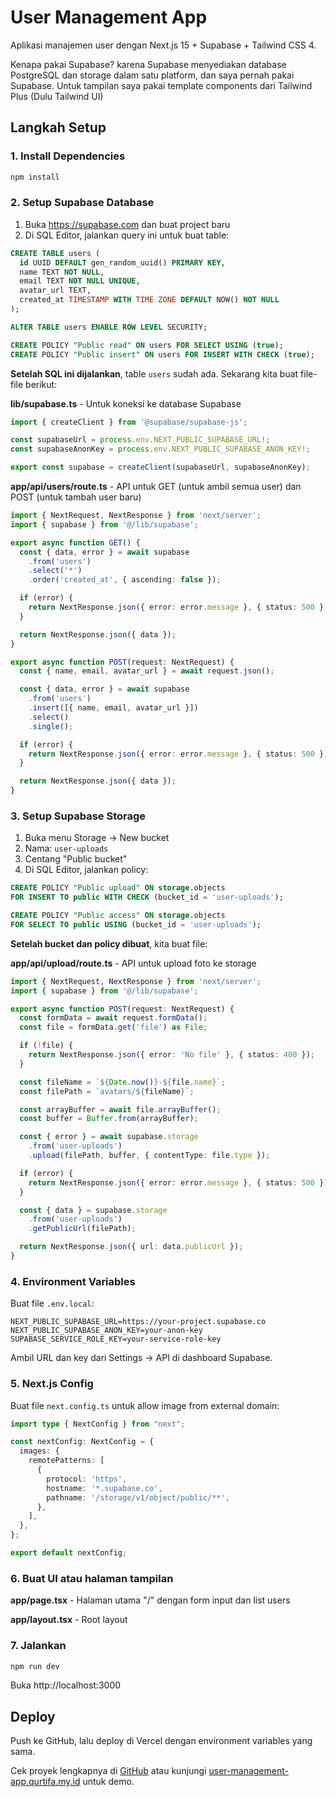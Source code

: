 # User Management App

Aplikasi manajemen user dengan Next.js 15 + Supabase + Tailwind CSS 4.

Kenapa pakai Supabase? karena Supabase menyediakan database PostgreSQL dan storage dalam satu platform, dan saya pernah pakai Supabase. Untuk tampilan saya pakai template components dari Tailwind Plus (Dulu Tailwind UI)

## Langkah Setup

### 1. Install Dependencies

```bash
npm install
```

### 2. Setup Supabase Database

1. Buka https://supabase.com dan buat project baru
2. Di SQL Editor, jalankan query ini untuk buat table:

```sql
CREATE TABLE users (
  id UUID DEFAULT gen_random_uuid() PRIMARY KEY,
  name TEXT NOT NULL,
  email TEXT NOT NULL UNIQUE,
  avatar_url TEXT,
  created_at TIMESTAMP WITH TIME ZONE DEFAULT NOW() NOT NULL
);

ALTER TABLE users ENABLE ROW LEVEL SECURITY;

CREATE POLICY "Public read" ON users FOR SELECT USING (true);
CREATE POLICY "Public insert" ON users FOR INSERT WITH CHECK (true);
```

**Setelah SQL ini dijalankan**, table `users` sudah ada. Sekarang kita buat file-file berikut:

**lib/supabase.ts** - Untuk koneksi ke database Supabase
```typescript
import { createClient } from '@supabase/supabase-js';

const supabaseUrl = process.env.NEXT_PUBLIC_SUPABASE_URL!;
const supabaseAnonKey = process.env.NEXT_PUBLIC_SUPABASE_ANON_KEY!;

export const supabase = createClient(supabaseUrl, supabaseAnonKey);
```

**app/api/users/route.ts** - API untuk GET (untuk ambil semua user) dan POST (untuk tambah user baru)
```typescript
import { NextRequest, NextResponse } from 'next/server';
import { supabase } from '@/lib/supabase';

export async function GET() {
  const { data, error } = await supabase
    .from('users')
    .select('*')
    .order('created_at', { ascending: false });

  if (error) {
    return NextResponse.json({ error: error.message }, { status: 500 });
  }

  return NextResponse.json({ data });
}

export async function POST(request: NextRequest) {
  const { name, email, avatar_url } = await request.json();

  const { data, error } = await supabase
    .from('users')
    .insert([{ name, email, avatar_url }])
    .select()
    .single();

  if (error) {
    return NextResponse.json({ error: error.message }, { status: 500 });
  }

  return NextResponse.json({ data });
}
```

### 3. Setup Supabase Storage

1. Buka menu Storage → New bucket
2. Nama: `user-uploads`
3. Centang "Public bucket"
4. Di SQL Editor, jalankan policy:

```sql
CREATE POLICY "Public upload" ON storage.objects 
FOR INSERT TO public WITH CHECK (bucket_id = 'user-uploads');

CREATE POLICY "Public access" ON storage.objects 
FOR SELECT TO public USING (bucket_id = 'user-uploads');
```

**Setelah bucket dan policy dibuat**, kita buat file:

**app/api/upload/route.ts** - API untuk upload foto ke storage
```typescript
import { NextRequest, NextResponse } from 'next/server';
import { supabase } from '@/lib/supabase';

export async function POST(request: NextRequest) {
  const formData = await request.formData();
  const file = formData.get('file') as File;

  if (!file) {
    return NextResponse.json({ error: 'No file' }, { status: 400 });
  }

  const fileName = `${Date.now()}-${file.name}`;
  const filePath = `avatars/${fileName}`;

  const arrayBuffer = await file.arrayBuffer();
  const buffer = Buffer.from(arrayBuffer);

  const { error } = await supabase.storage
    .from('user-uploads')
    .upload(filePath, buffer, { contentType: file.type });

  if (error) {
    return NextResponse.json({ error: error.message }, { status: 500 });
  }

  const { data } = supabase.storage
    .from('user-uploads')
    .getPublicUrl(filePath);

  return NextResponse.json({ url: data.publicUrl });
}
```

### 4. Environment Variables

Buat file `.env.local`:

```env
NEXT_PUBLIC_SUPABASE_URL=https://your-project.supabase.co
NEXT_PUBLIC_SUPABASE_ANON_KEY=your-anon-key
SUPABASE_SERVICE_ROLE_KEY=your-service-role-key
```

Ambil URL dan key dari Settings → API di dashboard Supabase.

### 5. Next.js Config

Buat file `next.config.ts` untuk allow image from external domain:

```typescript
import type { NextConfig } from "next";

const nextConfig: NextConfig = {
  images: {
    remotePatterns: [
      {
        protocol: 'https',
        hostname: '*.supabase.co',
        pathname: '/storage/v1/object/public/**',
      },
    ],
  },
};

export default nextConfig;
```

### 6. Buat UI atau halaman tampilan

**app/page.tsx** - Halaman utama "/" dengan form input dan list users

**app/layout.tsx** - Root layout

### 7. Jalankan

```bash
npm run dev
```

Buka http://localhost:3000

## Deploy

Push ke GitHub, lalu deploy di Vercel dengan environment variables yang sama.

Cek proyek lengkapnya di [GitHub](https://github.com/mamatqurtifa/user-management-app) atau kunjungi [user-management-app.qurtifa.my.id](https://user-management-app.qurtifa.my.id) untuk demo.
